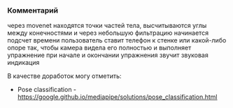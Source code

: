 ### Комментарий
через movenet находятся точки частей тела, высчитываются углы между конечностями и через небольшую фильтрацию начинается подсчет времени
пользователь ставит телефон к стенке или какой-либо опоре так, чтобы камера видела его полностью и выполняет упражнение
при начале и окончании упражнения звучит звуковая индикация

В качестве доработок могу отметить:
- Pose classification - https://google.github.io/mediapipe/solutions/pose_classification.html